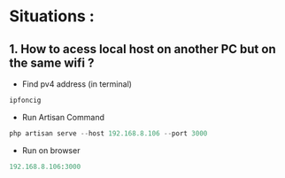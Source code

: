 Situations :
======


## 1. How to acess local host on another PC but on the same wifi ?
* Find pv4 address (in terminal)
```php
ipfoncig
```

* Run Artisan Command
```php
php artisan serve --host 192.168.8.106 --port 3000
```

* Run on browser
```php
192.168.8.106:3000
```



